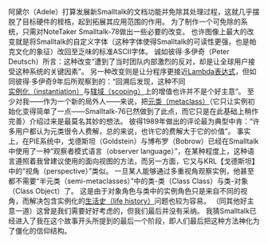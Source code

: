 阿黛尔（Adele）打算发展新Smalltalk的文档功能并免除其处理过程，这就几乎摆脱了目标硬件的桎梏，起到拓展其应用范围的作用。
为了制作一个可免除的系统，只需对NoteTaker Smalltalk-78做出一些必要的改变。
也许图像上最大的改变就是将Smalltalk的自定义字体（这种字体使得Smalltalk的可读性更强，也是帕克文化的象征）改回至乏味的标准ASCII字体。
诚如彼得·多伊奇（Peter Deutsch）所言：这种改变“遭到了当时团队内部激烈的反对，却是让全球用户接受这种系统的关键因素”。
另一种改变则是让分程序更接近[Lambda表达式](http://baike.baidu.com/item/Lambda%E8%A1%A8%E8%BE%BE%E5%BC%8F?fr=aladdin)，但如同彼得·多伊奇9年后所观察到的：“回溯后发现，这种不同[实例化（instantiation）](http://baike.baidu.com/item/%E5%AE%9E%E4%BE%8B%E5%8C%96)与[辖域（scoping）](http://baike.baidu.com/item/%E8%BE%96%E5%9F%9F)上的增值也许并不是个好主意”。
至少对我——作为一个新的局外人——来说，把[元类（metaclass）](http://www.pythontab.com/html/2015/pythonhexinbiancheng_0906/961.html)（它只让实例初始化变得简单了一点——Smalltalk-76已然做到了此点，而它只是在此基础上稍作完善）介绍过来是最莫名其妙的想法。
彼得1989年做出的评论最为典型中肯：“许多用户都认为元类很令人费解，总的来说，也许它的费解大于它的价值”。
事实上，在PIE系统中，戈德斯坦（Goldstein）与博布罗（Bobrow）已经在Smalltalk中使用了一种“观察者模式语言（observer language）”，在某种程度上，这种语言遵照着我曾建议使用的面向视图的方法，而另一方面，它又与KRL【戈德斯坦】中的“视角（perspective）”类似。
一旦某人能够通过多重视角观察实例，他甚至都不需要“半元类（semi-metaclasses）”中的类-类（Class Class）与类-对象（Class Object）了。
这是由于对象角色与类中的实例角色只是来自不同的视角，而解决包含实例化的[生活史（life history）](http://baike.baidu.com/item/%E7%94%9F%E6%B4%BB%E5%8F%B2)问题也较为容易。
（同其他好主意一道）这曾是我们需要好好考虑的，但我们最后并没有采纳。
我猜Smalltalk已经进入了我在这个故事开头所提到的最后一个阶段，即人们最后把这种方法神化为了僵化的信仰结构。


